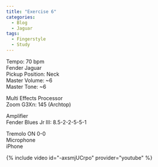 ```yaml
---
title: "Exercise 6"
categories:
  - Blog
  - Jaguar
tags:
  - Fingerstyle
  - Study
---
```

Tempo: 70 bpm  
Fender Jaguar  
Pickup Position: Neck  
Master Volume: ~6  
Master Tone: ~6 
    
Multi Effects Processor  
Zoom G3Xn: 145 (Archtop)  

Amplifier  
Fender Blues Jr III: 8.5-2-2-5-5-1  

Tremolo ON 0-0  
Microphone  
iPhone  

{% include video id="-axsmjUCrpo" provider="youtube" %}




